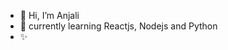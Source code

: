 - 👋 Hi, I’m Anjali 
- 🌱 currently learning Reactjs, Nodejs and Python
- ✨ 



<!---
Anjali0208/Anjali0208 is a ✨ special ✨ repository because its `README.md` (this file) appears on your GitHub profile.
You can click the Preview link to take a look at your changes.
--->
